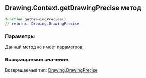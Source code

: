 ## Drawing.Context.getDrawingPrecise метод


```lua
function getDrawingPrecise()
// returns: Drawing.DrawingPrecise
```


### Параметры

Данный метод не имеет параметров.

### Возвращаемое значение

Возвращаемый тип: [Drawing.DrawingPrecise](../../Drawing/DrawingPrecise.md)

